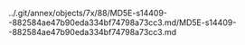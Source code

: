 ../.git/annex/objects/7x/88/MD5E-s14409--882584ae47b90eda334bf74798a73cc3.md/MD5E-s14409--882584ae47b90eda334bf74798a73cc3.md